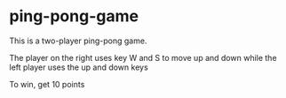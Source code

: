 # ping-pong-game
This is a two-player ping-pong game.

The player on the right uses key W and S to move up and down while the left player uses the up and down keys

To win, get 10 points
